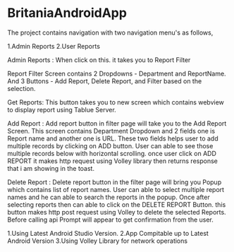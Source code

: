 # BritaniaAndroidApp

The project contains navigation with two navigation menu's as follows,

1.Admin Reports
2.User Reports

Admin Reports : When click on this. it takes you to Report Filter

Report Filter Screen contains 2 Dropdowns - Department and ReportName. And 3 Buttons - Add Report, Delete Report, and Filter based on the selection.

Get Reports: This button takes you to new screen which contains webview to display report using Tablue Server.


Add Report : Add report button in filter page will take you to the Add Report Screen. This screen contains Department Dropdown and 2 fields one is Report name and another one is URL. These two fields helps user to add multiple records by clicking on ADD button. User can able to see those multiple records below with horizontal scrolling. once user click on ADD REPORT it makes http request using Volley library then returns response that i am showing in the toast.

Delete Report : Delete report button in the filter page will bring you Popup which contains list of report names. User can able to select multiple report names and he can able to search the reports in the popup. Once after selecting reports then can able to click on the DELETE REPORT Button. this button makes http post request using Volley to delete the selected Reports. Before calling api Prompt will appear to get confirmation from the user.

1.Using Latest Android Studio Version.
2.App Compitable up to Latest Android Version
3.Using Volley Library for network operations
